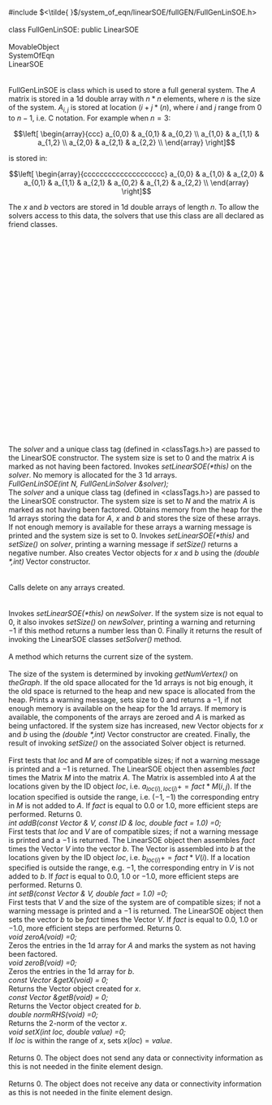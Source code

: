 \
\#include
$<\tilde{ }$/system_of_eqn/linearSOE/fullGEN/FullGenLinSOE.h$>$\
\
class FullGenLinSOE: public LinearSOE\
\
MovableObject\
SystemOfEqn\
LinearSOE\
\
\
FullGenLinSOE is class which is used to store a full general system. The
$A$ matrix is stored in a 1d double array with $n*n$ elements, where $n$
is the size of the system. $A_{i,j}$ is stored at location $(i + j*(n)$,
where $i$ and $j$ range from $0$ to $n-1$, i.e. C notation. For example
when $n=3$:

$$\left[
\begin{array}{ccc}
a_{0,0} & a_{0,1}  & a_{0,2}  \\
a_{1,0} & a_{1,1} & a_{1,2}  \\
a_{2,0} & a_{2,1} & a_{2,2} \\
\end{array}
\right]$$

is stored in:

$$\left[
\begin{array}{cccccccccccccccccccc}
a_{0,0} & a_{1,0}  & a_{2,0} & a_{0,1} & a_{1,1} & a_{2,1} &
a_{0,2} & a_{1,2} & a_{2,2}  \\
\end{array}
\right]$$

The $x$ and $b$ vectors are stored in 1d double arrays of length $n$. To
allow the solvers access to this data, the solvers that use this class
are all declared as friend classes.\
\
\
\
\
\
\
\
\
\
\
\
\
\
\
\
\
\
\
\
\
\
\
\
\
\
The *solver* and a unique class tag (defined in $<$classTags.h$>$) are
passed to the LinearSOE constructor. The system size is set to $0$ and
the matrix $A$ is marked as not having been factored. Invokes
*setLinearSOE(\*this)* on the *solver*. No memory is allocated for the 3
1d arrays.\
*FullGenLinSOE(int N, FullGenLinSolver &solver);* \
The *solver* and a unique class tag (defined in $<$classTags.h$>$) are
passed to the LinearSOE constructor. The system size is set to $N$ and
the matrix $A$ is marked as not having been factored. Obtains memory
from the heap for the 1d arrays storing the data for $A$, $x$ and $b$
and stores the size of these arrays. If not enough memory is available
for these arrays a warning message is printed and the system size is set
to $0$. Invokes *setLinearSOE(\*this)* and *setSize()* on *solver*,
printing a warning message if *setSize()* returns a negative number.
Also creates Vector objects for $x$ and $b$ using the *(double \*,int)*
Vector constructor.\
\
\
Calls delete on any arrays created.\
\
\
Invokes *setLinearSOE(\*this)* on *newSolver*. If the system size is not
equal to $0$, it also invokes *setSize()* on *newSolver*, printing a
warning and returning $-1$ if this method returns a number less than
$0$. Finally it returns the result of invoking the LinearSOE classes
*setSolver()* method.\
\
A method which returns the current size of the system.\
\
The size of the system is determined by invoking *getNumVertex()* on
*theGraph*. If the old space allocated for the 1d arrays is not big
enough, it the old space is returned to the heap and new space is
allocated from the heap. Prints a warning message, sets size to $0$ and
returns a $-1$, if not enough memory is available on the heap for the 1d
arrays. If memory is available, the components of the arrays are zeroed
and $A$ is marked as being unfactored. If the system size has increased,
new Vector objects for $x$ and $b$ using the *(double \*,int)* Vector
constructor are created. Finally, the result of invoking *setSize()* on
the associated Solver object is returned.\
\
First tests that *loc* and *M* are of compatible sizes; if not a warning
message is printed and a $-1$ is returned. The LinearSOE object then
assembles *fact* times the Matrix *M* into the matrix $A$. The Matrix is
assembled into $A$ at the locations given by the ID object *loc*, i.e.
$a_{loc(i),loc(j)} +=
fact * M(i,j)$. If the location specified is outside the range, i.e.
$(-1,-1)$ the corresponding entry in *M* is not added to $A$. If *fact*
is equal to $0.0$ or $1.0$, more efficient steps are performed. Returns
$0$.\
*int addB(const Vector & V, const ID & loc, double fact = 1.0) =0;*\
First tests that *loc* and *V* are of compatible sizes; if not a warning
message is printed and a $-1$ is returned. The LinearSOE object then
assembles *fact* times the Vector *V* into the vector $b$. The Vector is
assembled into $b$ at the locations given by the ID object *loc*, i.e.
$b_{loc(i)} += fact * V(i)$. If a location specified is outside the
range, e.g. $-1$, the corresponding entry in *V* is not added to $b$. If
*fact* is equal to $0.0$, $1.0$ or $-1.0$, more efficient steps are
performed. Returns $0$.\
*int setB(const Vector & V, double fact = 1.0) =0;*\
First tests that *V* and the size of the system are of compatible sizes;
if not a warning message is printed and a $-1$ is returned. The
LinearSOE object then sets the vector *b* to be *fact* times the Vector
*V*. If *fact* is equal to $0.0$, $1.0$ or $-1.0$, more efficient steps
are performed. Returns $0$.\
*void zeroA(void) =0;*\
Zeros the entries in the 1d array for $A$ and marks the system as not
having been factored.\
*void zeroB(void) =0;*\
Zeros the entries in the 1d array for $b$.\
*const Vector &getX(void) = 0;*\
Returns the Vector object created for $x$.\
*const Vector &getB(void) = 0;*\
Returns the Vector object created for $b$.\
*double normRHS(void) =0;*\
Returns the 2-norm of the vector $x$.\
*void setX(int loc, double value) =0;*\
If *loc* is within the range of $x$, sets $x(loc) = value$.\
\
Returns $0$. The object does not send any data or connectivity
information as this is not needed in the finite element design.\
\
Returns $0$. The object does not receive any data or connectivity
information as this is not needed in the finite element design.
